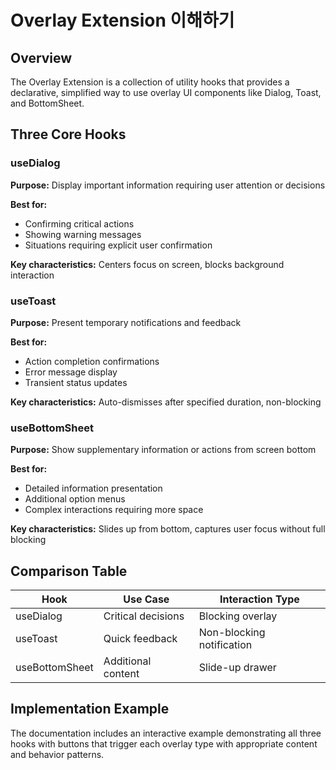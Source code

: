 # Overlay Extension 이해하기

## Overview

The Overlay Extension is a collection of utility hooks that provides a declarative, simplified way to use overlay UI components like Dialog, Toast, and BottomSheet.

## Three Core Hooks

### useDialog
**Purpose:** Display important information requiring user attention or decisions

**Best for:**
- Confirming critical actions
- Showing warning messages
- Situations requiring explicit user confirmation

**Key characteristics:** Centers focus on screen, blocks background interaction

### useToast
**Purpose:** Present temporary notifications and feedback

**Best for:**
- Action completion confirmations
- Error message display
- Transient status updates

**Key characteristics:** Auto-dismisses after specified duration, non-blocking

### useBottomSheet
**Purpose:** Show supplementary information or actions from screen bottom

**Best for:**
- Detailed information presentation
- Additional option menus
- Complex interactions requiring more space

**Key characteristics:** Slides up from bottom, captures user focus without full blocking

## Comparison Table

| Hook | Use Case | Interaction Type |
|------|----------|------------------|
| useDialog | Critical decisions | Blocking overlay |
| useToast | Quick feedback | Non-blocking notification |
| useBottomSheet | Additional content | Slide-up drawer |

## Implementation Example

The documentation includes an interactive example demonstrating all three hooks with buttons that trigger each overlay type with appropriate content and behavior patterns.
